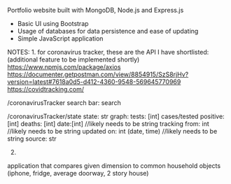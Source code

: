 Portfolio website built with MongoDB, Node.js and Express.js
- Basic UI using Bootstrap
- Usage of databases for data persistence and ease of updating
- Simple JavaScript application 




NOTES:
1.
for coronavirus tracker, these are the API I have shortlisted: (additional feature to be implemented shortly)
https://www.npmjs.com/package/axios
https://documenter.getpostman.com/view/8854915/SzS8rjHv?version=latest#7618a0d5-d412-4360-9548-569645770969
https://covidtracking.com/

/coronavirusTracker
search bar: search

/coronavirusTracker/state
state: str
graph: 
    tests: [int] 
    cases/tested positive: [int]
    deaths: [int]
    date:[int] //likely needs to be string
tracking from: int //likely needs to be string
updated on: int (date, time) //likely needs to be string
source: str 

2.
application that compares given dimension to common household objects (iphone, fridge, average doorway, 2 story house)